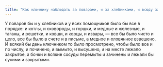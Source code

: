 ```yaml
---
title: "Как ключнику наблюдать за поварами, и за хлебниками, и всюду за всяким порядком"
---
```


У поваров бы и у хлебников и у всех помощников было бы все в порядке: и котлы, и сковороды, и горшки, и медные и железные, и таганы, и решетки, и ковши, и корцы, и извары, — все бы было чисто и цело, все бы было в счете и в письме, а медное и оловянное взвешено. И всякий бы день ключником то было просмотрено, чтобы было все и по числу, и починено, и вымыто, и высушено, и на месте лежало закрытое, а бочки и всякие сосуды перемыты и зачинены и лежали бы сухими и закрытыми.